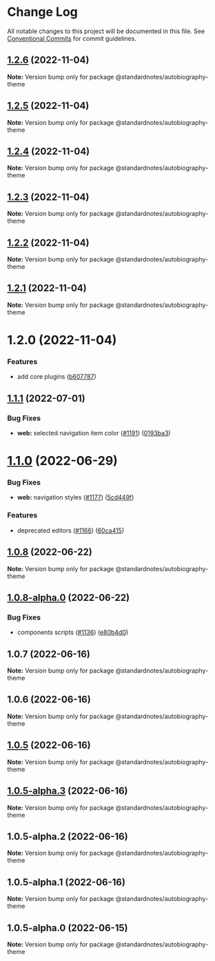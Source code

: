 # Change Log

All notable changes to this project will be documented in this file.
See [Conventional Commits](https://conventionalcommits.org) for commit guidelines.

## [1.2.6](https://github.com/standardnotes/plugins/compare/@standardnotes/autobiography-theme@1.2.5...@standardnotes/autobiography-theme@1.2.6) (2022-11-04)

**Note:** Version bump only for package @standardnotes/autobiography-theme

## [1.2.5](https://github.com/standardnotes/plugins/compare/@standardnotes/autobiography-theme@1.2.4...@standardnotes/autobiography-theme@1.2.5) (2022-11-04)

**Note:** Version bump only for package @standardnotes/autobiography-theme

## [1.2.4](https://github.com/standardnotes/plugins/compare/@standardnotes/autobiography-theme@1.2.3...@standardnotes/autobiography-theme@1.2.4) (2022-11-04)

**Note:** Version bump only for package @standardnotes/autobiography-theme

## [1.2.3](https://github.com/standardnotes/plugins/compare/@standardnotes/autobiography-theme@1.2.2...@standardnotes/autobiography-theme@1.2.3) (2022-11-04)

**Note:** Version bump only for package @standardnotes/autobiography-theme

## [1.2.2](https://github.com/standardnotes/plugins/compare/@standardnotes/autobiography-theme@1.2.1...@standardnotes/autobiography-theme@1.2.2) (2022-11-04)

**Note:** Version bump only for package @standardnotes/autobiography-theme

## [1.2.1](https://github.com/standardnotes/plugins/compare/@standardnotes/autobiography-theme@1.2.0...@standardnotes/autobiography-theme@1.2.1) (2022-11-04)

**Note:** Version bump only for package @standardnotes/autobiography-theme

# 1.2.0 (2022-11-04)

### Features

* add core plugins ([b607787](https://github.com/standardnotes/plugins/commit/b60778762306f5647cb715102eab23083b266718))

## [1.1.1](https://github.com/standardnotes/app/compare/@standardnotes/autobiography-theme@1.1.0...@standardnotes/autobiography-theme@1.1.1) (2022-07-01)

### Bug Fixes

* **web:** selected navigation item color ([#1191](https://github.com/standardnotes/app/issues/1191)) ([0193ba3](https://github.com/standardnotes/app/commit/0193ba3e7bffa59a3359c984359138e9be34c4e1))

# [1.1.0](https://github.com/standardnotes/app/compare/@standardnotes/autobiography-theme@1.0.8...@standardnotes/autobiography-theme@1.1.0) (2022-06-29)

### Bug Fixes

* **web:** navigation styles ([#1177](https://github.com/standardnotes/app/issues/1177)) ([5cd449f](https://github.com/standardnotes/app/commit/5cd449fe800b8950fab2599968933b120222d5fc))

### Features

* deprecated editors ([#1166](https://github.com/standardnotes/app/issues/1166)) ([60ca415](https://github.com/standardnotes/app/commit/60ca4150446f9a14bb6a31416686c6d07a7d0cd9))

## [1.0.8](https://github.com/standardnotes/app/compare/@standardnotes/autobiography-theme@1.0.8-alpha.0...@standardnotes/autobiography-theme@1.0.8) (2022-06-22)

**Note:** Version bump only for package @standardnotes/autobiography-theme

## [1.0.8-alpha.0](https://github.com/standardnotes/app/compare/@standardnotes/autobiography-theme@1.0.7...@standardnotes/autobiography-theme@1.0.8-alpha.0) (2022-06-22)

### Bug Fixes

* components scripts ([#1136](https://github.com/standardnotes/app/issues/1136)) ([e80b4d0](https://github.com/standardnotes/app/commit/e80b4d0ffad495c758b593c30e1c4c754dda9b7e))

## 1.0.7 (2022-06-16)

**Note:** Version bump only for package @standardnotes/autobiography-theme

## 1.0.6 (2022-06-16)

**Note:** Version bump only for package @standardnotes/autobiography-theme

## [1.0.5](https://github.com/standardnotes/app/compare/@standardnotes/autobiography-theme@1.0.5-alpha.3...@standardnotes/autobiography-theme@1.0.5) (2022-06-16)

**Note:** Version bump only for package @standardnotes/autobiography-theme

## [1.0.5-alpha.3](https://github.com/standardnotes/app/compare/@standardnotes/autobiography-theme@1.0.5-alpha.2...@standardnotes/autobiography-theme@1.0.5-alpha.3) (2022-06-16)

**Note:** Version bump only for package @standardnotes/autobiography-theme

## 1.0.5-alpha.2 (2022-06-16)

**Note:** Version bump only for package @standardnotes/autobiography-theme

## 1.0.5-alpha.1 (2022-06-16)

**Note:** Version bump only for package @standardnotes/autobiography-theme

## 1.0.5-alpha.0 (2022-06-15)

**Note:** Version bump only for package @standardnotes/autobiography-theme
